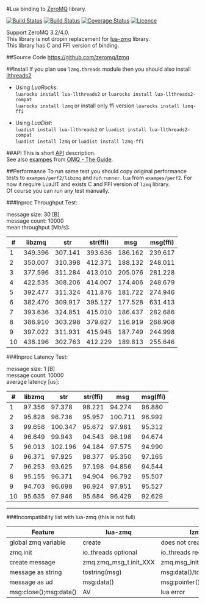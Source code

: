 #Lua binding to [ZeroMQ](http://zeromq.org) library.

[![Build Status](https://travis-ci.org/zeromq/lzmq.png?branch=master)](https://travis-ci.org/zeromq/lzmq)
[![Build Status](https://buildhive.cloudbees.com/job/zeromq/job/lzmq/badge/icon)](https://buildhive.cloudbees.com/job/zeromq/job/lzmq/)
[![Coverage Status](https://coveralls.io/repos/zeromq/lzmq/badge.png?branch=master)](https://coveralls.io/r/zeromq/lzmq?branch=master)
[![Licence](http://img.shields.io/badge/Licence-MIT-brightgreen.svg)](LICENCE.txt)

Support ZeroMQ 3.2/4.0.<br/>
This library is not dropin replacement for [lua-zmq](https://github.com/Neopallium/lua-zmq) library.<br/>
This library has C and FFI version of binding.

##Source Code
https://github.com/zeromq/lzmq

##Install
If you plan use `lzmq.threads` module then you should also install [llthreads2](https://github.com/moteus/lua-llthreads2)<br/>

* Using *LuaRocks*:<br/>
`luarocks install lua-llthreads2` or `luarocks install lua-llthreads2-compat`<br/>
`luarocks install lzmq` or install only ffi version `luarocks install lzmq-ffi`<br/>

* Using *LuaDist*:<br/>
`luadist install lua-llthreads2` or `luadist install lua-llthreads2-compat`<br/>
`luadist install lzmq` or `luadist install lzmq-ffi`<br/>

##API
This is short [API](http://moteus.github.io/lzmq/index.html) description.<br/>
See also [exampes](https://github.com/moteus/lzmq-zguide) from [OMQ - The Guide](http://zguide.zeromq.org).<br/>

##Performance
To run same test you should copy original performance tests to `exampes/perf2/libzmq`
and run `runner.lua` from `exampes/perf2`. For now it require LuaJIT and exists 
C and FFI version of `lzmq` library.<br/>
Of course you can run any test manually.

###Inproc Throughput Test:

message size: 30 [B]<br/>
message count: 10000<br/>
mean throughput [Mb/s]:<br/>

| # | libzmq     | str        | str(ffi)   | msg        | msg(ffi)   |
|---|------------|------------|------------|------------|------------|
| 1 |349.396     |307.141     |393.636     |186.162     |239.617     |
| 2 |350.007     |310.398     |412.371     |188.132     |248.011     |
| 3 |377.596     |311.284     |413.010     |205.076     |281.228     |
| 4 |422.535     |308.206     |414.007     |174.406     |248.679     |
| 5 |392.477     |311.324     |411.876     |181.722     |274.946     |
| 6 |382.470     |309.917     |395.127     |177.528     |631.413     |
| 7 |393.636     |324.851     |415.010     |186.437     |282.686     |
| 8 |386.910     |303.298     |379.627     |116.919     |268.908     |
| 9 |397.022     |311.931     |415.945     |187.749     |244.998     |
| 10|438.196     |302.763     |412.229     |189.813     |255.646     |

###Inproc Latency Test:

message size: 1 [B]<br/>
message count: 10000<br/>
average latency [us]:<br/>

| # | libzmq     | str        | str(ffi)   | msg        | msg(ffi)   |
|---|------------|------------|------------|------------|------------|
| 1 |97.356      |97.378      |98.221      |94.274      |96.880      |
| 2 |95.828      |96.736      |95.957      |100.711     |96.992      |
| 3 |99.656      |100.347     |95.672      |97.981      |95.312      |
| 4 |96.649      |99.943      |94.543      |96.198      |94.674      |
| 5 |96.013      |102.196     |94.184      |97.575      |94.990      |
| 6 |96.371      |97.925      |98.377      |95.350      |97.165      |
| 7 |96.253      |93.625      |97.198      |94.856      |94.544      |
| 8 |95.155      |96.371      |94.904      |96.792      |95.507      |
| 9 |94.703      |96.698      |96.924      |97.951      |95.527      |
| 10|95.635      |97.946      |95.684      |96.429      |92.629      |

----
###Incompatibility list with lua-zmq (this is not full)

|    Feature           |      lua-zmq           |        lzmq              |
|----------------------|------------------------|--------------------------|
|global zmq variable   | create                 | does not create          |
|zmq.init              | io_threads optional    | io_threads require       |
|create message        | zmq.zmq_msg_t.init_XXX | zmq.msg_init_XXX         |
|message as string     | tostring(msg)          | msg:data()/tostring(msg) |
|message as ud         | msg:data()             | msg:pointer()            |
|msg:close();msg:data()| AV                     | lua error                |


